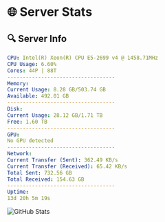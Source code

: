 # 🌐 Server Stats
## 🔍 Server Info
```yaml
CPU: Intel(R) Xeon(R) CPU E5-2699 v4 @ 1458.71MHz
CPU Usage: 6.60%
Cores: 44P | 88T
-----------------------------------
Memory:
Current Usage: 8.28 GB/503.74 GB
Available: 492.01 GB
-----------------------------------
Disk:
Current Usage: 28.12 GB/1.71 TB
Free: 1.60 TB
-----------------------------------
GPU:
No GPU detected
-----------------------------------
Network:
Current Transfer (Sent): 362.49 KB/s
Current Transfer (Received): 65.42 KB/s
Total Sent: 732.56 GB
Total Received: 154.63 GB
-----------------------------------
Uptime:
13d 20h 5m 19s
```
![GitHub Stats](https://img.shields.io/badge/Updated-2025-05-03_13:14:07-blue)